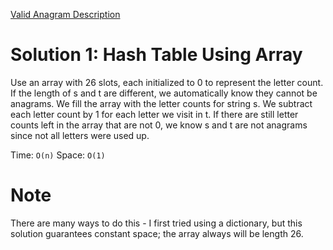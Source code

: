[Valid Anagram Description](https://leetcode.com/problems/two-sum/description/)

# Solution 1: Hash Table Using Array
Use an array with 26 slots, each initialized to 0 to represent the letter count. If the length of s and t are different, we automatically know they cannot be anagrams. We fill the array with the letter counts for string s. We subtract each letter count by 1 for each letter we visit in t. If there are still letter counts left in the array that are not 0, we know s and t are not anagrams since not all letters were used up. 

Time: `O(n)`
Space: `O(1)`

# Note
There are many ways to do this - I first tried using a dictionary, but this solution guarantees constant space; the array always will be length 26.